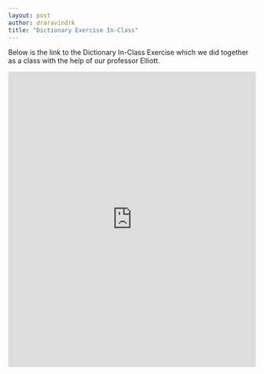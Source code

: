 ```yaml
---
layout: post
author: draravindrk
title: "Dictionary Exercise In-Class"
---
```


Below is the link to the Dictionary In-Class Exercise which we did together as a class with the help of our professor Elliott.

<iframe src="https://trinket.io/embed/python/3d278c2dc9" width="100%" height="600" frameborder="0" marginwidth="0" marginheight="0" allowfullscreen></iframe>
